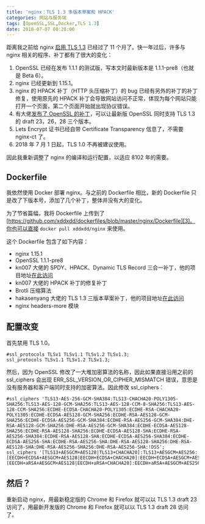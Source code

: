 ```yaml
---
title: 'nginx：TLS 1.3 多版本草案和 HPACK'
categories: 网站与服务端
tags: [OpenSSL,SSL,Docker,TLS 1.3]
date: 2018-07-07 00:28:00
---
```

距离我之前给 nginx [启用 TLS 1.3][1] 已经过了 11 个月了。快一年过后，许多与 nginx 相关的程序、补丁都有了很大的变化：

1. OpenSSL 已经在发布 1.1.1 的测试版，写本文时最新版本是 1.1.1-pre8（也就是 Beta 6）。
2. nginx 已经更新到 1.15.1。
3. nginx 的 HPACK 补丁（HTTP 头压缩补丁）的 bug 已经有另外的补丁的补丁修复，使用原先的 HPACK 补丁会导致网站访问不正常，体现为每个网站只能打开一个页面，第二个页面开始就出现协议错误。
4. 有大佬[发布了 OpenSSL 的补丁][2]，可以让最新版 OpenSSL 同时支持 TLS 1.3 的 draft 23，26，28 三个版本。
5. Lets Encrypt 证书已经自带 Certificate Transparency 信息了，不需要 nginx-ct 了。
6. 2018 年 7 月 1 日起，TLS 1.0 不再被建议使用。

因此我重新调整了 nginx 的编译和运行配置，以适应 8102 年的需要。

Dockerfile
----------

我依然使用 Docker 部署 nginx。与之前的 Dockerfile 相比，新的 Dockerfile 只是改了下版本号，添加了几个补丁，整体并没有大的变化。

为了节省篇幅，我将 Dockerfile 上传到了 [https://github.com/xddxdd/dockerfiles/blob/master/nginx/Dockerfile][3]。你也可以直接 `docker pull xddxdd/nginx` 来使用。

这个 Dockerfile 包含了如下内容：

- nginx 1.15.1
- OpenSSL 1.1.1-pre8
- kn007 大佬的 SPDY、HPACK、Dynamic TLS Record 三合一补丁，他的项目地址[在此访问][4]
- kn007 大佬的 HPACK 补丁的修复补丁
- Brotli 压缩算法
- hakasenyang 大佬的 TLS 1.3 三版本草案补丁，他的项目地址[在此访问][5]
- nginx headers-more 模块

配置改变
-------

首先禁用 TLS 1.0。

```nginx
#ssl_protocols TLSv1 TLSv1.1 TLSv1.2 TLSv1.3;
ssl_protocols TLSv1.1 TLSv1.2 TLSv1.3;
```

然后，因为 OpenSSL 修改了一大堆加密算法的名称，因此如果直接沿用之前的 ssl_ciphers 会出现 ERR_SSL_VERSION_OR_CIPHER_MISMATCH 错误，意思是没有服务器和客户端同时支持的加密算法。因此修改 ssl_ciphers：

```nginx
#ssl_ciphers 'TLS13-AES-256-GCM-SHA384:TLS13-CHACHA20-POLY1305-SHA256:TLS13-AES-128-GCM-SHA256:TLS13-AES-128-CCM-8-SHA256:TLS13-AES-128-CCM-SHA256:ECDHE-ECDSA-CHACHA20-POLY1305:ECDHE-RSA-CHACHA20-POLY1305:ECDHE-ECDSA-AES128-GCM-SHA256:ECDHE-RSA-AES128-GCM-SHA256:ECDHE-ECDSA-AES256-GCM-SHA384:ECDHE-RSA-AES256-GCM-SHA384:DHE-RSA-AES128-GCM-SHA256:DHE-RSA-AES256-GCM-SHA384:ECDHE-ECDSA-AES128-SHA256:ECDHE-RSA-AES128-SHA256:ECDHE-ECDSA-AES128-SHA:ECDHE-RSA-AES256-SHA384:ECDHE-RSA-AES128-SHA:ECDHE-ECDSA-AES256-SHA384:ECDHE-ECDSA-AES256-SHA:ECDHE-RSA-AES256-SHA:DHE-RSA-AES128-SHA256:DHE-RSA-AES128-SHA:DHE-RSA-AES256-SHA256:DHE-RSA-AES256-SHA:!DSS';
ssl_ciphers '[TLS13+AESGCM+AES128|TLS13+CHACHA20]:TLS13+AESGCM+AES256:[EECDH+ECDSA+AESGCM+AES128|EECDH+ECDSA+CHACHA20]:EECDH+ECDSA+AESGCM+AES256:EECDH+ECDSA+AES128+SHA:EECDH+ECDSA+AES256+SHA:[EECDH+aRSA+AESGCM+AES128|EECDH+aRSA+CHACHA20]:EECDH+aRSA+AESGCM+AES256:EECDH+aRSA+AES128+SHA:EECDH+aRSA+AES256+SHA:RSA+AES128+SHA:RSA+AES256+SHA';
```

然后？
-----

重新启动 nginx，用最新稳定版的 Chrome 和 Firefox 就可以以 TLS 1.3 draft 23 访问了，用最新开发版的 Chrome 和 Firefox 就可以以 TLS 1.3 draft 28 访问了。

  [1]: /article/modify-website/nginx-enable-tls-1-3-fastcgi-pass-version.lantian
  [2]: https://github.com/hakasenyang/openssl-patch
  [3]: https://github.com/xddxdd/dockerfiles/blob/master/nginx/Dockerfile
  [4]: https://github.com/kn007/patch
  [5]: https://github.com/hakasenyang/openssl-patch
